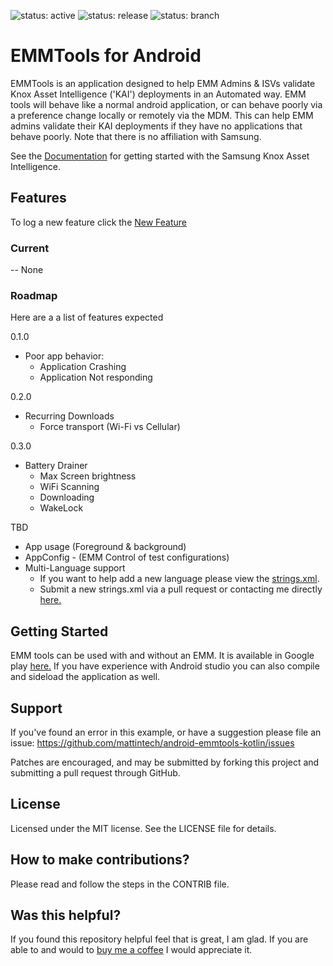 ![status: active](https://img.shields.io/badge/status-active-green.svg)
![status: release](https://img.shields.io/badge/release-No-red.svg)
![status: branch](https://img.shields.io/badge/branch-master-lightgrey.svg)

# EMMTools for Android

EMMTools is an application designed to help EMM Admins & ISVs validate Knox Asset Intelligence ('KAI') deployments in an Automated way.
EMM tools will behave like a normal android application, or can behave poorly via a preference change locally or remotely via the MDM.  This can help EMM admins validate their KAI deployments if they have no applications that behave poorly.
Note that there is no affiliation with Samsung.

See the [Documentation](https://www.samsungknox.com/en/solutions/it-solutions/knox-asset-intelligence) for getting started with the Samsung Knox Asset Intelligence.

## Features

To log a new feature click the [New Feature](https://github.com/mattintech/android-knoxapitest-kotlin/issues/new?title=[FER]%20Your%20Feature%20Name)

### Current
-- None
### Roadmap 
Here are a a list of features expected

0.1.0
- Poor app behavior:
   - Application Crashing
   - Application Not responding

0.2.0
 - Recurring Downloads 
   - Force transport (Wi-Fi vs Cellular)

0.3.0
 - Battery Drainer
   - Max Screen brightness
   - WiFi Scanning
   - Downloading
   - WakeLock

TBD
 - App usage (Foreground & background)
 - AppConfig - (EMM Control of test configurations)
 - Multi-Language support
   - If you want to help add a new language please view the [strings.xml](https://github.com/mattintech/android-emmtools-kotlin/blob/master/app/src/main/res/values/strings.xml).
   - Submit a new strings.xml via a pull request or contacting me directly [here.](https://mattintech.com/contact)

## Getting Started

EMM tools can be used with and without an EMM.  It is available in Google play [here.](https://play.google.com/store/apps/details?id=com.mattintech.emmtools)
If you have experience with Android studio you can also compile and sideload the application as well.

## Support
If you've found an error in this example, or have a suggestion please file an issue:
https://github.com/mattintech/android-emmtools-kotlin/issues

Patches are encouraged, and may be submitted by forking this project and submitting a pull request through GitHub.

## License
Licensed under the MIT license. See the LICENSE file for details.

## How to make contributions?
Please read and follow the steps in the CONTRIB file.

## Was this helpful?
If you found this repository helpful feel that is great, I am glad.  If you are able to and would to [buy me a coffee](https://www.buymeacoffee.com/mattintech) I would appreciate it.